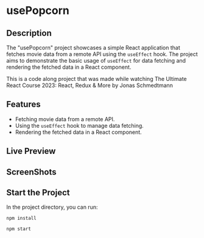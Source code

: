 # usePopcorn

## Description

The "usePopcorn" project showcases a simple React application that fetches movie data from a remote API using the `useEffect` hook. The project aims to demonstrate the basic usage of `useEffect` for data fetching and rendering the fetched data in a React component.

This is a code along project that was made while watching The Ultimate React Course 2023: React, Redux & More by Jonas Schmedtmann

## Features

- Fetching movie data from a remote API.
- Using the `useEffect` hook to manage data fetching.
- Rendering the fetched data in a React component.


## Live Preview

## ScreenShots

## Start the Project

In the project directory, you can run:

`npm install`

`npm start`
